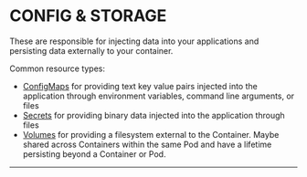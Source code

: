 # <strong>CONFIG & STORAGE</strong>

These are responsible for injecting data into your applications and persisting data externally to your container.

Common resource types:

- [ConfigMaps](#configmap-v1) for providing text key value pairs injected into the application through environment variables, command line arguments, or files
- [Secrets](#secret-v1) for providing binary data injected into the application through files
- [Volumes](#volume-v1) for providing a filesystem external to the Container.  Maybe shared across Containers within the same Pod and have a lifetime persisting beyond a Container or Pod.

------------
